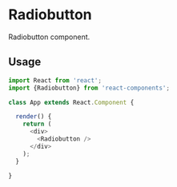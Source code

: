 
# Radiobutton

Radiobutton component.

## Usage

```js
import React from 'react';
import {Radiobutton} from 'react-components';

class App extends React.Component {

  render() {
    return (
      <div>
        <Radiobutton />
      </div>
    );
  }

}
```
